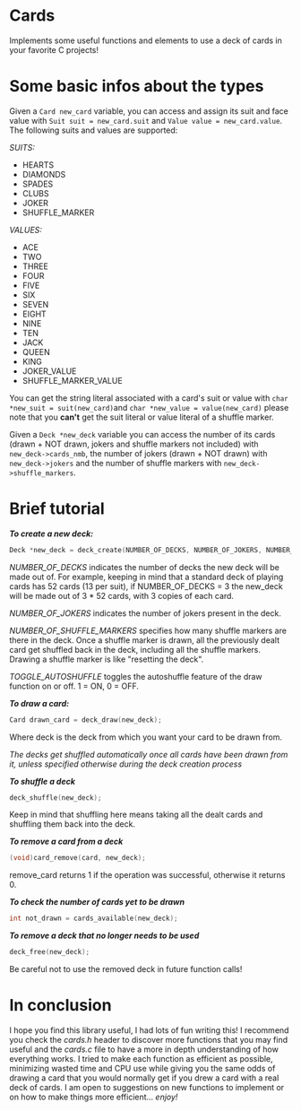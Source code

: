 # Cards

Implements some useful functions and elements to use a deck of cards in your favorite C projects!

# Some basic infos about the types

Given a ```Card new_card``` variable, you can access and assign its suit and face value with ```Suit suit = new_card.suit``` and ```Value value = new_card.value```. The following suits and values are supported:

_SUITS:_
- HEARTS
- DIAMONDS
- SPADES
- CLUBS
- JOKER
- SHUFFLE_MARKER

_VALUES:_
- ACE
- TWO
- THREE
- FOUR
- FIVE
- SIX
- SEVEN
- EIGHT
- NINE
- TEN
- JACK
- QUEEN
- KING
- JOKER_VALUE
- SHUFFLE_MARKER_VALUE

You can get the string literal associated with a card's suit or value with ```char *new_suit = suit(new_card)```and ```char *new_value = value(new_card)``` please note that you **can't** get the suit literal or value literal of a shuffle marker.

Given a ```Deck *new_deck``` variable you can access the number of its cards (drawn + NOT drawn, jokers and shuffle markers not included) with ```new_deck->cards_nmb```, the number of jokers (drawn + NOT drawn) with ```new_deck->jokers``` and the number of shuffle markers with ```new_deck->shuffle_markers```.

# Brief tutorial

**_To create a new deck:_**

```c
Deck *new_deck = deck_create(NUMBER_OF_DECKS, NUMBER_OF_JOKERS, NUMBER_OF_SHUFFLE_MARKERS, TOGGLE_AUTOSHUFFLE);
```
_NUMBER_OF_DECKS_ indicates the number of decks the new deck will be made out of. For example, keeping in mind that a standard deck of playing cards has 52 cards (13 per suit), if NUMBER_OF_DECKS = 3 the new_deck will be made out of 3 * 52 cards, with 3 copies of each card.

_NUMBER_OF_JOKERS_ indicates the number of jokers present in the deck.

_NUMBER_OF_SHUFFLE_MARKERS_ specifies how many shuffle markers are there in the deck. Once a shuffle marker is drawn, all the previously dealt card get shuffled back in the deck, including all the shuffle markers. Drawing a shuffle marker is like "resetting the deck".

_TOGGLE_AUTOSHUFFLE_ toggles the autoshuffle feature of the draw function on or off. 1 = ON, 0 = OFF.

**_To draw a card:_**

```c
Card drawn_card = deck_draw(new_deck);
```

Where deck is the deck from which you want your card to be drawn from.

_The decks get shuffled automatically once all cards have been drawn from it, unless specified otherwise during the deck creation process_

**_To shuffle a deck_**

```c
deck_shuffle(new_deck);
```

Keep in mind that shuffling here means taking all the dealt cards and shuffling them back into the deck.

**_To remove a card from a deck_**

```c
(void)card_remove(card, new_deck);
```

remove_card returns 1 if the operation was successful, otherwise it returns 0.

**_To check the number of cards yet to be drawn_**

```c
int not_drawn = cards_available(new_deck);
```

**_To remove a deck that no longer needs to be used_**

```c
deck_free(new_deck);
```

Be careful not to use the removed deck in future function calls!

# In conclusion

I hope you find this library useful, I had lots of fun writing this! I recommend you check the _cards.h_ header to discover more functions that you may find useful and the _cards.c_ file to have a more in depth understanding of how everything works. I tried to make each function as efficient as possible, minimizing wasted time and CPU use while giving you the same odds of drawing a card that you would normally get if you drew a card with a real deck of cards.  I am open to suggestions on new functions to implement or on how to make things more efficient... _enjoy!_
